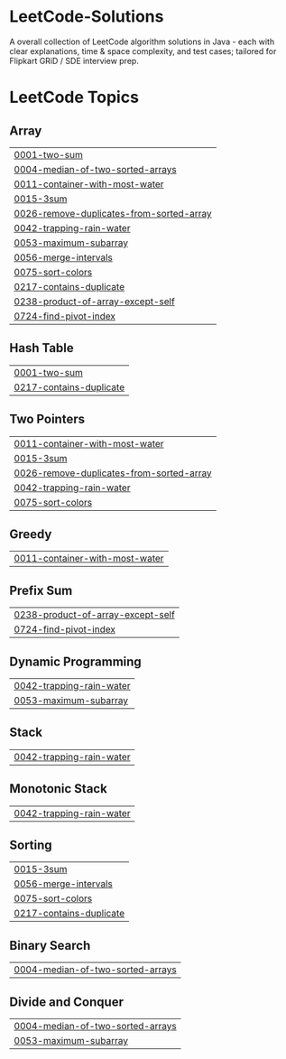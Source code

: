 # LeetCode-Solutions
A overall collection of LeetCode algorithm solutions in Java - each with clear explanations, time &amp; space complexity, and test cases; tailored for Flipkart GRiD / SDE interview prep.

<!---LeetCode Topics Start-->
# LeetCode Topics
## Array
|  |
| ------- |
| [0001-two-sum](https://github.com/codercodes123/LeetCode-Solutions/tree/master/0001-two-sum) |
| [0004-median-of-two-sorted-arrays](https://github.com/codercodes123/LeetCode-Solutions/tree/master/0004-median-of-two-sorted-arrays) |
| [0011-container-with-most-water](https://github.com/codercodes123/LeetCode-Solutions/tree/master/0011-container-with-most-water) |
| [0015-3sum](https://github.com/codercodes123/LeetCode-Solutions/tree/master/0015-3sum) |
| [0026-remove-duplicates-from-sorted-array](https://github.com/codercodes123/LeetCode-Solutions/tree/master/0026-remove-duplicates-from-sorted-array) |
| [0042-trapping-rain-water](https://github.com/codercodes123/LeetCode-Solutions/tree/master/0042-trapping-rain-water) |
| [0053-maximum-subarray](https://github.com/codercodes123/LeetCode-Solutions/tree/master/0053-maximum-subarray) |
| [0056-merge-intervals](https://github.com/codercodes123/LeetCode-Solutions/tree/master/0056-merge-intervals) |
| [0075-sort-colors](https://github.com/codercodes123/LeetCode-Solutions/tree/master/0075-sort-colors) |
| [0217-contains-duplicate](https://github.com/codercodes123/LeetCode-Solutions/tree/master/0217-contains-duplicate) |
| [0238-product-of-array-except-self](https://github.com/codercodes123/LeetCode-Solutions/tree/master/0238-product-of-array-except-self) |
| [0724-find-pivot-index](https://github.com/codercodes123/LeetCode-Solutions/tree/master/0724-find-pivot-index) |
## Hash Table
|  |
| ------- |
| [0001-two-sum](https://github.com/codercodes123/LeetCode-Solutions/tree/master/0001-two-sum) |
| [0217-contains-duplicate](https://github.com/codercodes123/LeetCode-Solutions/tree/master/0217-contains-duplicate) |
## Two Pointers
|  |
| ------- |
| [0011-container-with-most-water](https://github.com/codercodes123/LeetCode-Solutions/tree/master/0011-container-with-most-water) |
| [0015-3sum](https://github.com/codercodes123/LeetCode-Solutions/tree/master/0015-3sum) |
| [0026-remove-duplicates-from-sorted-array](https://github.com/codercodes123/LeetCode-Solutions/tree/master/0026-remove-duplicates-from-sorted-array) |
| [0042-trapping-rain-water](https://github.com/codercodes123/LeetCode-Solutions/tree/master/0042-trapping-rain-water) |
| [0075-sort-colors](https://github.com/codercodes123/LeetCode-Solutions/tree/master/0075-sort-colors) |
## Greedy
|  |
| ------- |
| [0011-container-with-most-water](https://github.com/codercodes123/LeetCode-Solutions/tree/master/0011-container-with-most-water) |
## Prefix Sum
|  |
| ------- |
| [0238-product-of-array-except-self](https://github.com/codercodes123/LeetCode-Solutions/tree/master/0238-product-of-array-except-self) |
| [0724-find-pivot-index](https://github.com/codercodes123/LeetCode-Solutions/tree/master/0724-find-pivot-index) |
## Dynamic Programming
|  |
| ------- |
| [0042-trapping-rain-water](https://github.com/codercodes123/LeetCode-Solutions/tree/master/0042-trapping-rain-water) |
| [0053-maximum-subarray](https://github.com/codercodes123/LeetCode-Solutions/tree/master/0053-maximum-subarray) |
## Stack
|  |
| ------- |
| [0042-trapping-rain-water](https://github.com/codercodes123/LeetCode-Solutions/tree/master/0042-trapping-rain-water) |
## Monotonic Stack
|  |
| ------- |
| [0042-trapping-rain-water](https://github.com/codercodes123/LeetCode-Solutions/tree/master/0042-trapping-rain-water) |
## Sorting
|  |
| ------- |
| [0015-3sum](https://github.com/codercodes123/LeetCode-Solutions/tree/master/0015-3sum) |
| [0056-merge-intervals](https://github.com/codercodes123/LeetCode-Solutions/tree/master/0056-merge-intervals) |
| [0075-sort-colors](https://github.com/codercodes123/LeetCode-Solutions/tree/master/0075-sort-colors) |
| [0217-contains-duplicate](https://github.com/codercodes123/LeetCode-Solutions/tree/master/0217-contains-duplicate) |
## Binary Search
|  |
| ------- |
| [0004-median-of-two-sorted-arrays](https://github.com/codercodes123/LeetCode-Solutions/tree/master/0004-median-of-two-sorted-arrays) |
## Divide and Conquer
|  |
| ------- |
| [0004-median-of-two-sorted-arrays](https://github.com/codercodes123/LeetCode-Solutions/tree/master/0004-median-of-two-sorted-arrays) |
| [0053-maximum-subarray](https://github.com/codercodes123/LeetCode-Solutions/tree/master/0053-maximum-subarray) |
<!---LeetCode Topics End-->